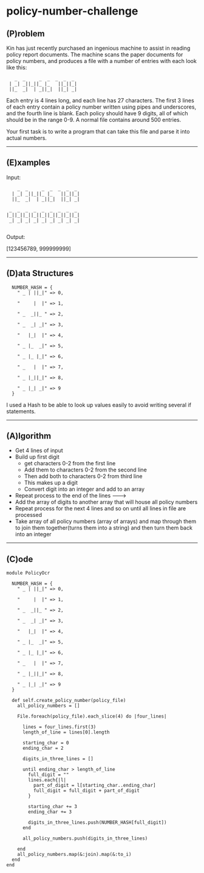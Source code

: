 # policy-number-challenge

## (P)roblem
Kin has just recently purchased an ingenious machine to assist in reading policy report documents. The machine scans the paper documents for policy numbers, and produces a file with a number of entries with each look like this:

```
   _  _     _  _  _  _  _ 
 | _| _||_||_ |_   ||_||_|
 ||_  _|  | _||_|  ||_| _|

 ```

Each entry is 4 lines long, and each line has 27 characters. The first 3 lines of each entry contain a policy number written using pipes and underscores, and the fourth line is blank. Each policy should have 9 digits, all of which should be in the range 0-9. A normal file contains around 500 entries.

Your first task is to write a program that can take this file and parse it into actual numbers.

***
## (E)xamples

Input:
```
    _  _     _  _  _  _  _ 
  | _| _||_||_ |_   ||_||_|
  ||_  _|  | _||_|  ||_| _|

 _  _  _  _  _  _  _  _  _ 
|_||_||_||_||_||_||_||_||_|
 _| _| _| _| _| _| _| _| _|
                        

```

Output:

[123456789, 999999999]

***
## (D)ata Structures

```
  NUMBER_HASH = {
    " _ | ||_|" => 0,
  
    "     |  |" => 1,
  
    " _  _||_ " => 2,
  
    " _  _| _|" => 3,
  
    "   |_|  |" => 4,
  
    " _ |_  _|" => 5,
  
    " _ |_ |_|" => 6,
  
    " _   |  |" => 7,
  
    " _ |_||_|" => 8,
  
    " _ |_| _|" => 9
  }
```

I used a Hash to be able to look up values easily to avoid writing several if statements.

***
## (A)lgorithm

* Get 4 lines of input
* Build up first digit
    * get characters 0-2 from the first line
    * Add them to characters 0-2 from the second line
    * Then add both to characters 0-2 from third line
    * This makes up a digit
    * Convert digit into an integer and add to an array
* Repeat process to the end of the lines --->
* Add the array of digits to another array that will house all policy numbers
* Repeat process for the next 4 lines and so on until all lines in file are processed
* Take array of all policy numbers (array of arrays) and map through them to join them together(turns them into a string) and then turn them back into an integer

***
## (C)ode

```
module PolicyOcr

  NUMBER_HASH = {
    " _ | ||_|" => 0,
  
    "     |  |" => 1,
  
    " _  _||_ " => 2,
  
    " _  _| _|" => 3,
  
    "   |_|  |" => 4,
  
    " _ |_  _|" => 5,
  
    " _ |_ |_|" => 6,
  
    " _   |  |" => 7,
  
    " _ |_||_|" => 8,
  
    " _ |_| _|" => 9
  }

  def self.create_policy_number(policy_file)
    all_policy_numbers = []

    File.foreach(policy_file).each_slice(4) do |four_lines|

      lines = four_lines.first(3)
      length_of_line = lines[0].length
      
      starting_char = 0
      ending_char = 2
      
      digits_in_three_lines = []
      
      until ending_char > length_of_line
        full_digit = ""
        lines.each{|l| 
          part_of_digit = l[starting_char..ending_char]
          full_digit = full_digit + part_of_digit
        }

        starting_char += 3
        ending_char += 3

        digits_in_three_lines.push(NUMBER_HASH[full_digit])
      end

      all_policy_numbers.push(digits_in_three_lines)

    end
    all_policy_numbers.map(&:join).map(&:to_i)
  end
end
```


